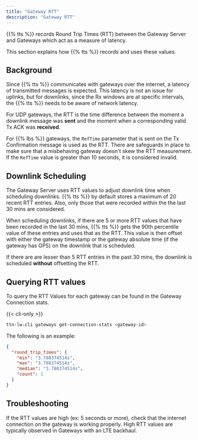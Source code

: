 ```yaml
---
title: "Gateway RTT"
description: "Gateway RTT"
---
```


{{% tts %}} records Round Trip Times (RTT) between the Gateway Server and Gateways which act as a measure of latency.

This section explains how {{% tts %}} records and uses these values.

<!--more-->

## Background

Since {{% tts %}} communicates with gateways over the internet, a latency of transmitted messages is expected. This latency is not an issue for uplinks, but for downlinks, since the Rx windows are at specific intervals, the {{% tts %}} needs to be aware of network latency.

For UDP gateways, the RTT is the time difference between the moment a downlink message was **sent** and the moment when a corresponding valid Tx ACK was **received**.

For {{% lbs %}} gateways, the `RefTime` parameter that is sent on the Tx Confirmation message is used as the RTT. There are safeguards in place to make sure that a misbehaving gateway doesn't skew the RTT measurement. If the `RefTime` value is greater than 10 seconds, it is considered invalid.

## Downlink Scheduling

The Gateway Server uses RTT values to adjust downlink time when scheduling downlinks. {{% tts %}} by default stores a maximum of 20 recent RTT entries. Also, only those that were recorded within the the last 30 mins are considered. 

When scheduling downlinks, if there are 5 or more RTT values that have been recorded in the last 30 mins, {{% tts %}} gets the 90th percentile value of these entries and uses that as the RTT. This value is then offset with either the gateway timestamp or the gateway absolute time (if the gateway has GPS) on the downlink that is scheduled.

If there are are lesser than 5 RTT entries in the past 30 mins, the downlink is scheduled **without** offsetting the RTT.

## Querying RTT values

To query the RTT Values for each gateway can be found in the Gateway Connection stats. 

 {{< cli-only >}}

```bash
ttn-lw-cli gateways get-connection-stats <gateway-id>
```

The following is an example:

```json
{
  "round_trip_times": {
    "min": "3.788374514s",
    "max": "3.788374514s",
    "median": "3.788374514s",
    "count": 1
  }
}
```

## Troubleshooting

If the RTT values are high (ex: 5 seconds or more), check that the internet connection on the gateway is working properly. High RTT values are typically observed in Gateways with an LTE backhaul.
